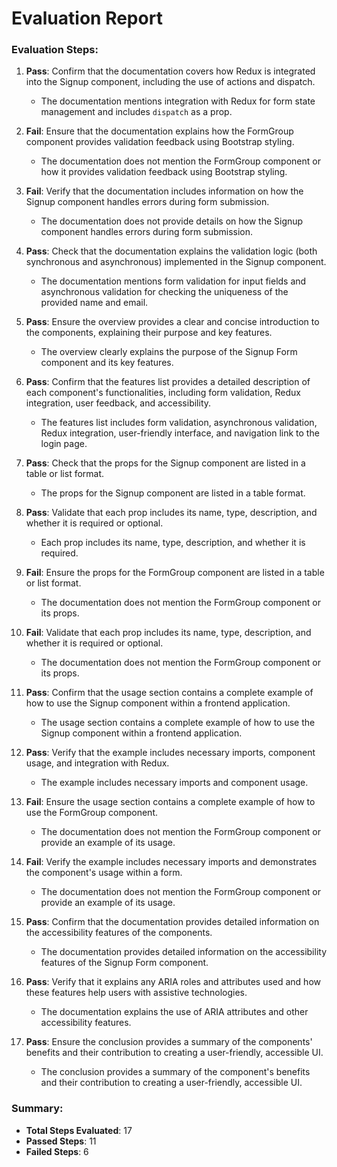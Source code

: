 # Evaluation Report

### Evaluation Steps:

1. **Pass**: Confirm that the documentation covers how Redux is integrated into the Signup component, including the use of actions and dispatch.
   - The documentation mentions integration with Redux for form state management and includes `dispatch` as a prop.

2. **Fail**: Ensure that the documentation explains how the FormGroup component provides validation feedback using Bootstrap styling.
   - The documentation does not mention the FormGroup component or how it provides validation feedback using Bootstrap styling.

3. **Fail**: Verify that the documentation includes information on how the Signup component handles errors during form submission.
   - The documentation does not provide details on how the Signup component handles errors during form submission.

4. **Pass**: Check that the documentation explains the validation logic (both synchronous and asynchronous) implemented in the Signup component.
   - The documentation mentions form validation for input fields and asynchronous validation for checking the uniqueness of the provided name and email.

5. **Pass**: Ensure the overview provides a clear and concise introduction to the components, explaining their purpose and key features.
   - The overview clearly explains the purpose of the Signup Form component and its key features.

6. **Pass**: Confirm that the features list provides a detailed description of each component's functionalities, including form validation, Redux integration, user feedback, and accessibility.
   - The features list includes form validation, asynchronous validation, Redux integration, user-friendly interface, and navigation link to the login page.

7. **Pass**: Check that the props for the Signup component are listed in a table or list format.
   - The props for the Signup component are listed in a table format.

8. **Pass**: Validate that each prop includes its name, type, description, and whether it is required or optional.
   - Each prop includes its name, type, description, and whether it is required.

9. **Fail**: Ensure the props for the FormGroup component are listed in a table or list format.
   - The documentation does not mention the FormGroup component or its props.

10. **Fail**: Validate that each prop includes its name, type, description, and whether it is required or optional.
    - The documentation does not mention the FormGroup component or its props.

11. **Pass**: Confirm that the usage section contains a complete example of how to use the Signup component within a frontend application.
    - The usage section contains a complete example of how to use the Signup component within a frontend application.

12. **Pass**: Verify that the example includes necessary imports, component usage, and integration with Redux.
    - The example includes necessary imports and component usage.

13. **Fail**: Ensure the usage section contains a complete example of how to use the FormGroup component.
    - The documentation does not mention the FormGroup component or provide an example of its usage.

14. **Fail**: Verify the example includes necessary imports and demonstrates the component's usage within a form.
    - The documentation does not mention the FormGroup component or provide an example of its usage.

15. **Pass**: Confirm that the documentation provides detailed information on the accessibility features of the components.
    - The documentation provides detailed information on the accessibility features of the Signup Form component.

16. **Pass**: Verify that it explains any ARIA roles and attributes used and how these features help users with assistive technologies.
    - The documentation explains the use of ARIA attributes and other accessibility features.

17. **Pass**: Ensure the conclusion provides a summary of the components' benefits and their contribution to creating a user-friendly, accessible UI.
    - The conclusion provides a summary of the component's benefits and their contribution to creating a user-friendly, accessible UI.

### Summary:
- **Total Steps Evaluated**: 17
- **Passed Steps**: 11
- **Failed Steps**: 6